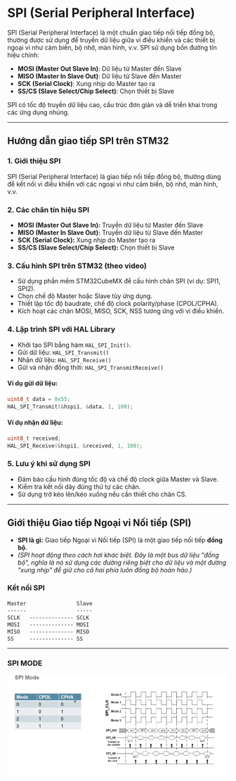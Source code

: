 # SPI (Serial Peripheral Interface)

SPI (Serial Peripheral Interface) là một chuẩn giao tiếp nối tiếp đồng bộ, thường được sử dụng để truyền dữ liệu giữa vi điều khiển và các thiết bị ngoại vi như cảm biến, bộ nhớ, màn hình, v.v. SPI sử dụng bốn đường tín hiệu chính:

- **MOSI (Master Out Slave In)**: Dữ liệu từ Master đến Slave
- **MISO (Master In Slave Out)**: Dữ liệu từ Slave đến Master
- **SCK (Serial Clock)**: Xung nhịp do Master tạo ra
- **SS/CS (Slave Select/Chip Select)**: Chọn thiết bị Slave

SPI có tốc độ truyền dữ liệu cao, cấu trúc đơn giản và dễ triển khai trong các ứng dụng nhúng.

---

## Hướng dẫn giao tiếp SPI trên STM32

### 1. Giới thiệu SPI
SPI (Serial Peripheral Interface) là giao tiếp nối tiếp đồng bộ, thường dùng để kết nối vi điều khiển với các ngoại vi như cảm biến, bộ nhớ, màn hình, v.v.

### 2. Các chân tín hiệu SPI
- **MOSI (Master Out Slave In):** Truyền dữ liệu từ Master đến Slave
- **MISO (Master In Slave Out):** Truyền dữ liệu từ Slave đến Master
- **SCK (Serial Clock):** Xung nhịp do Master tạo ra
- **SS/CS (Slave Select/Chip Select):** Chọn thiết bị Slave

### 3. Cấu hình SPI trên STM32 (theo video)
- Sử dụng phần mềm STM32CubeMX để cấu hình chân SPI (ví dụ: SPI1, SPI2).
- Chọn chế độ Master hoặc Slave tùy ứng dụng.
- Thiết lập tốc độ baudrate, chế độ clock polarity/phase (CPOL/CPHA).
- Kích hoạt các chân MOSI, MISO, SCK, NSS tương ứng với vi điều khiển.

### 4. Lập trình SPI với HAL Library
- Khởi tạo SPI bằng hàm `HAL_SPI_Init()`.
- Gửi dữ liệu: `HAL_SPI_Transmit()`
- Nhận dữ liệu: `HAL_SPI_Receive()`
- Gửi và nhận đồng thời: `HAL_SPI_TransmitReceive()`

#### Ví dụ gửi dữ liệu:
```c
uint8_t data = 0x55;
HAL_SPI_Transmit(&hspi1, &data, 1, 100);
```

#### Ví dụ nhận dữ liệu:
```c
uint8_t received;
HAL_SPI_Receive(&hspi1, &received, 1, 100);
```

### 5. Lưu ý khi sử dụng SPI
- Đảm bảo cấu hình đúng tốc độ và chế độ clock giữa Master và Slave.
- Kiểm tra kết nối dây đúng thứ tự các chân.
- Sử dụng trở kéo lên/kéo xuống nếu cần thiết cho chân CS.

---

## Giới thiệu Giao tiếp Ngoại vi Nối tiếp (SPI)

- **SPI là gì:** Giao tiếp Ngoại vi Nối tiếp (SPI) là một giao tiếp nối tiếp **đồng bộ**.
- *(SPI hoạt động theo cách hơi khác biệt. Đây là một bus dữ liệu "đồng bộ", nghĩa là nó sử dụng các đường riêng biệt cho dữ liệu và một đường "xung nhịp" để giữ cho cả hai phía luôn đồng bộ hoàn hảo.)*

### Kết nối SPI

```
Master                Slave
------                -----
SCLK   -------------- SCLK
MOSI   -------------- MOSI
MISO   -------------- MISO
SS     -------------- SS
```

---

### SPI MODE
![alt text](image-14.png)
